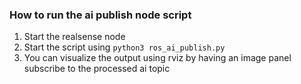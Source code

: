 ### How to run the ai publish node script
1. Start the realsense node
2. Start the script using `python3 ros_ai_publish.py`
3. You can visualize the output using rviz by having an image panel subscribe to the processed ai topic
